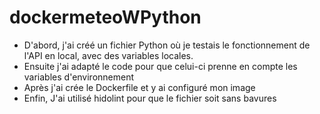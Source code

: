 # dockermeteoWPython

- D'abord, j'ai créé un fichier Python où je testais le fonctionnement de l'API en local, avec des variables locales.
- Ensuite j'ai adapté le code pour que celui-ci prenne en compte les variables d'environnement
- Après j'ai crée le Dockerfile et y ai configuré mon image
- Enfin, J'ai utilisé hidolint pour que le fichier soit sans bavures
